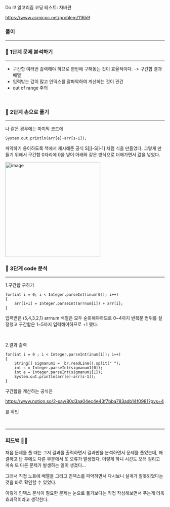 Do it! 알고리즘 코딩 테스트: 자바편 

https://www.acmicpc.net/problem/11659


### 풀이
---
### 📄 1단계 문제 분석하기
---
- 구간합 여러번 출력해야 하므로 한번에 구해놓는 것이 효율적이다. -> 구간합 결과 배열
- 입력받는 값이 많고 인덱스를 잘파악하여 계산하는 것이 관건
- out of range 주의 

<br>

### 🤘 2단계 손으로 풀기
---
나 같은 경우에는 마지막 코드에 
```
System.out.println(arr[e]-arr[s-1]);
```
파악하기 용이하도록 책에서 제시해준 공식 S[j]-S[i-1] 처럼 식을 만들었다.
그렇게 만들기 위해서 구간합 0자리에 0을 넣어 아래와 같은 방식으로 더해가면서 값을 넣었다. 

<img width="300" alt="image" src="https://github.com/2-say/Algorithm_Study/assets/91319157/49d119cf-c030-421b-a4d5-f88a226ce672">

<br>

### 👀 3단계 code 분석 
---
1.구간합 구하기

```
for(int i = 0; i < Integer.parseInt(inum[0]); i++)
{
    arr[i+1] = Integer.parseInt(arrnum[i]) + arr[i];
}
```
입력받은 (5,4,3,2,1) arrnum 배열은 모두 순회해야하므로 0~4까지 반복문 범위를 설정했고 구간합은 1~5까지 입력해야하므로 +1 했다. 


<br>

2.결과 출력
```
for(int i = 0 ; i < Integer.parseInt(inum[1]); i++)
{
    String[] sigmanum1 =  br.readLine().split(" ");
    int s = Integer.parseInt(sigmanum1[0]);
    int e = Integer.parseInt(sigmanum1[1]);
    System.out.println(arr[e]-arr[s-1]);
}
```

구간합을 계산하는 공식은 

https://www.notion.so/2-say/80d3aa04ec4e43f7bba783adb14f0981?pvs=4

를 확인 


<br>


---

### 피드백 👩‍🏫
처음 문제를 풀 때는 그저 결과를 출력하면서 결과만을 분석하면서 문제를 풀었는데, 
해결하고 난 후에도 다른 부분에서 또 오류가 발생했다. 이렇게 하니 시간도 오래 걸리고 계속 또 다른 문제가 발생하는 일이 생겼다...

그래서 직접 노트에 배열을 그리고 인덱스를 파악하면서 다시보니 설계가 잘못되었다는 것을 바로 확인할 수 있었다. 

이렇게 인덱스 분석이 필요한 문제는 눈으로 풀기보다는 직접 작성해보면서 푸는게 더욱 효과적이라고 생각한다.